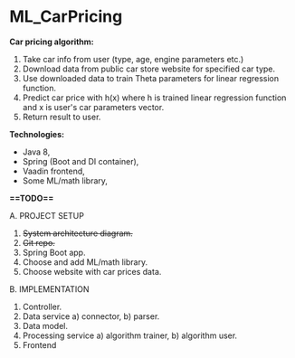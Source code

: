 # ML_CarPricing

<b>Car pricing algorithm:</b>
1. Take car info from user (type, age, engine parameters etc.)
2. Download data from public car store website for specified car type.
3. Use downloaded data to train Theta parameters for linear regression function.
4. Predict car price with h(x) where h is trained linear regression function and x is user's car parameters vector.
5. Return result to user.

<b>Technologies:</b>
- Java 8,
- Spring (Boot and DI container),
- Vaadin frontend,
- Some ML/math library,

<b>==TODO==</b>

A. PROJECT SETUP
1. <s>System architecture diagram.</s>
2. <s>Git repo.</s>
3. Spring Boot app.
4. Choose and add ML/math library.
5. Choose website with car prices data.

B. IMPLEMENTATION
1. Controller.
2. Data service
  a) connector,
  b) parser.
3. Data model.
4. Processing service
  a) algorithm trainer,
  b) algorithm user.
5. Frontend

